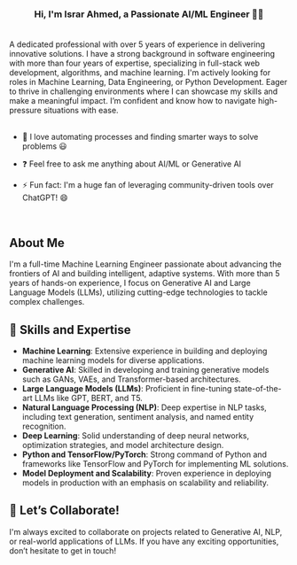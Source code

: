 ### <div align="center">Hi, I'm Israr Ahmed, a Passionate AI/ML Engineer 👨‍💻</div> <br />

A dedicated professional with over 5 years of experience in delivering innovative solutions. I have a strong background in software engineering with more than four years of expertise, specializing in full-stack web development, algorithms, and machine learning. I'm actively looking for roles in Machine Learning, Data Engineering, or Python Development. Eager to thrive in challenging environments where I can showcase my skills and make a meaningful impact. I’m confident and know how to navigate high-pressure situations with ease. <br> <br>

- 🌱 I love automating processes and finding smarter ways to solve problems 😃
  
- ❓ Feel free to ask me anything about AI/ML or Generative AI
  
- ⚡ Fun fact: I'm a huge fan of leveraging community-driven tools over ChatGPT! 😄
  
<br/>  

## About Me

I'm a full-time Machine Learning Engineer passionate about advancing the frontiers of AI and building intelligent, adaptive systems. With more than 5 years of hands-on experience, I focus on Generative AI and Large Language Models (LLMs), utilizing cutting-edge technologies to tackle complex challenges.

## 🚀 Skills and Expertise

- **Machine Learning**: Extensive experience in building and deploying machine learning models for diverse applications.
- **Generative AI**: Skilled in developing and training generative models such as GANs, VAEs, and Transformer-based architectures.
- **Large Language Models (LLMs)**: Proficient in fine-tuning state-of-the-art LLMs like GPT, BERT, and T5.
- **Natural Language Processing (NLP)**: Deep expertise in NLP tasks, including text generation, sentiment analysis, and named entity recognition.
- **Deep Learning**: Solid understanding of deep neural networks, optimization strategies, and model architecture design.
- **Python and TensorFlow/PyTorch**: Strong command of Python and frameworks like TensorFlow and PyTorch for implementing ML solutions.
- **Model Deployment and Scalability**: Proven experience in deploying models in production with an emphasis on scalability and reliability.

## 👯 Let’s Collaborate!

I'm always excited to collaborate on projects related to Generative AI, NLP, or real-world applications of LLMs. If you have any exciting opportunities, don’t hesitate to get in touch!
